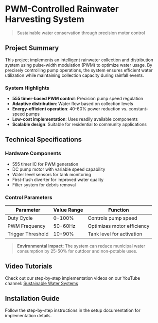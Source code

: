 # PWM-Controlled Rainwater Harvesting System
> Sustainable water conservation through precision motor control

## Project Summary
This project implements an intelligent rainwater collection and distribution system using pulse-width modulation (PWM) to optimize water usage. By precisely controlling pump operations, the system ensures efficient water utilization while maintaining collection capacity during rainfall events.

### System Highlights
* **555 timer-based PWM control**: Precision pump speed regulation
* **Adaptive distribution**: Water flow based on collection levels
* **Energy-efficient operation**: 40-60% power reduction vs. constant-speed pumps
* **Low-cost implementation**: Uses readily available components
* **Scalable design**: Suitable for residential to community applications

## Technical Specifications

### Hardware Components
- 555 timer IC for PWM generation
- DC pump motor with variable speed capability
- Water level sensors for tank monitoring
- First-flush diverter for improved water quality
- Filter system for debris removal

### Control Parameters
| Parameter | Value Range | Function |
|-----------|-------------|----------|
| Duty Cycle | 0-100% | Controls pump speed |
| PWM Frequency | 50-60Hz | Optimizes motor efficiency |
| Trigger Threshold | 10-90% | Tank level for activation |

> **Environmental Impact**: The system can reduce municipal water consumption by 25-50% for outdoor and non-potable uses.

## Video Tutorials
Check out our step-by-step implementation videos on our YouTube channel:
[Sustainable Water Systems](https://www.youtube.com/playlist?list=PLrZbkNpNVSwya647kELYyxEMvHKnpJtJp)

## Installation Guide
Follow the step-by-step instructions in the setup documentation for implementation details.
